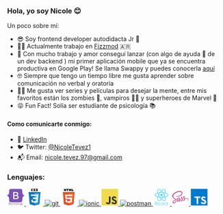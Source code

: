 ### Hola, yo soy Nicole 😊️

Un poco sobre mí:

- 😎️ Soy frontend developer autodidacta Jr 💪️
- 👩‍💻️ Actualmente trabajo en [Fizzmod](https://fizzmod.com/) 🇦🇷️ 
- 📱️ Con mucho trabajo y amor conseguí lanzar (con algo de ayuda 🤝️ de un dev backend ) mi primer aplicación mobile que ya se encuentra productiva en Google Play! Se llama Swappy y puedes conocerla [aquí](https://play.google.com/store/apps/details?id=com.aivenweb.swappy)
- 🤓️ Siempre que tengo un tiempo libre me gusta aprender sobre comunicación no verbal y oratoria
- 💆‍♀️️ Me gusta ver series y películas para desejar la mente, entre mis favoritos están los zombies 🧟️, vampiros 🧛‍♀️️ y superheroes de Marvel 💪️
- 😝️ Fun Fact! Solía ser estudiante de psicología 📚️

#### Como comunicarte conmigo: 
- 💼️ [LinkedIn](https://www.linkedin.com/in/nicoletevez/)
- 🐦️ Twitter: [@NicoleTevez1](https://twitter.com/NicoleTevez1)
- 📬️ Email: nicole.tevez.97@gmail.com


<h3 align="left">Lenguajes:</h3>
<p align="left"> <a href="https://getbootstrap.com" target="_blank" rel="noreferrer"> <img src="https://raw.githubusercontent.com/devicons/devicon/master/icons/bootstrap/bootstrap-plain-wordmark.svg" alt="bootstrap" width="40" height="40"/> </a> <a href="https://www.w3schools.com/css/" target="_blank" rel="noreferrer"> <img src="https://raw.githubusercontent.com/devicons/devicon/master/icons/css3/css3-original-wordmark.svg" alt="css3" width="40" height="40"/> </a> <a href="https://git-scm.com/" target="_blank" rel="noreferrer"> <img src="https://www.vectorlogo.zone/logos/git-scm/git-scm-icon.svg" alt="git" width="40" height="40"/> </a> <a href="https://www.w3.org/html/" target="_blank" rel="noreferrer"> <img src="https://raw.githubusercontent.com/devicons/devicon/master/icons/html5/html5-original-wordmark.svg" alt="html5" width="40" height="40"/> </a> <a href="https://ionicframework.com" target="_blank" rel="noreferrer"> <img src="https://upload.wikimedia.org/wikipedia/commons/d/d1/Ionic_Logo.svg" alt="ionic" width="40" height="40"/> </a> <a href="https://developer.mozilla.org/en-US/docs/Web/JavaScript" target="_blank" rel="noreferrer"> <img src="https://raw.githubusercontent.com/devicons/devicon/master/icons/javascript/javascript-original.svg" alt="javascript" width="40" height="40"/> </a> <a href="https://postman.com" target="_blank" rel="noreferrer"> <img src="https://www.vectorlogo.zone/logos/getpostman/getpostman-icon.svg" alt="postman" width="40" height="40"/> </a> <a href="https://reactjs.org/" target="_blank" rel="noreferrer"> <img src="https://raw.githubusercontent.com/devicons/devicon/master/icons/react/react-original-wordmark.svg" alt="react" width="40" height="40"/> </a> <a href="https://sass-lang.com" target="_blank" rel="noreferrer"> <img src="https://raw.githubusercontent.com/devicons/devicon/master/icons/sass/sass-original.svg" alt="sass" width="40" height="40"/> </a> <a href="https://www.typescriptlang.org/" target="_blank" rel="noreferrer"> <img src="https://raw.githubusercontent.com/devicons/devicon/master/icons/typescript/typescript-original.svg" alt="typescript" width="40" height="40"/> </a> </p>

<!--
**naniitevez/naniitevez** is a ✨ _special_ ✨ repository because its `README.md` (this file) appears on your GitHub profile.

Here are some ideas to get you started:

- 🔭 I’m currently working on ...
- 🌱 I’m currently learning ...
- 👯 I’m looking to collaborate on ...
- 🤔 I’m looking for help with ...
- 💬 Ask me about ...
- 📫 How to reach me: ...
- 😄 Pronouns: ...
- ⚡ Fun fact: ...
-->
